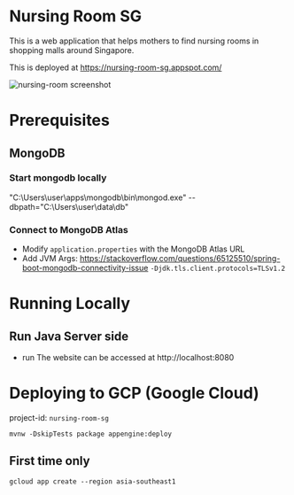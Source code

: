 # Nursing Room SG
This is a web application that helps mothers to find nursing rooms in shopping malls around Singapore. 

This is deployed at https://nursing-room-sg.appspot.com/

![nursing-room screenshot](https://user-images.githubusercontent.com/28668724/219826373-42615b12-e98e-4af5-b4bb-add601e384b6.JPG)

# Prerequisites

## MongoDB

### Start mongodb locally
"C:\Users\user\apps\mongodb\bin\mongod.exe" --dbpath="C:\Users\user\data\db"

### Connect to MongoDB Atlas
* Modify `application.properties` with the MongoDB Atlas URL
* Add JVM Args:
  https://stackoverflow.com/questions/65125510/spring-boot-mongodb-connectivity-issue
  `-Djdk.tls.client.protocols=TLSv1.2`

# Running Locally 

## Run Java Server side

- run 
The website can be accessed at http://localhost:8080


# Deploying to GCP (Google Cloud)
project-id: `nursing-room-sg`

```
mvnw -DskipTests package appengine:deploy
```


## First time only
```
gcloud app create --region asia-southeast1
```
